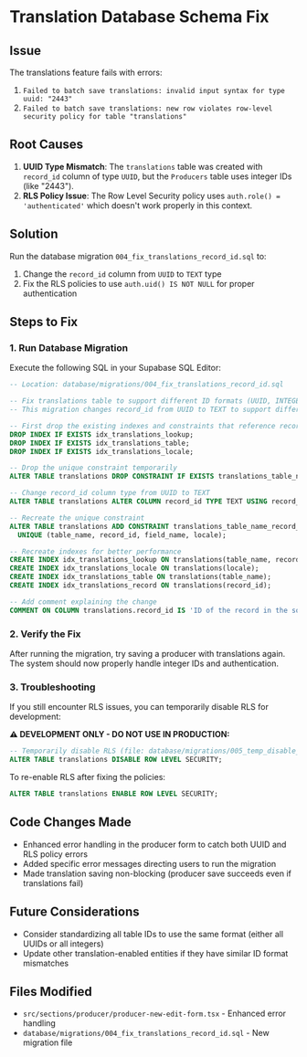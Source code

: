 # Translation Database Schema Fix

## Issue
The translations feature fails with errors:
1. `Failed to batch save translations: invalid input syntax for type uuid: "2443"`
2. `Failed to batch save translations: new row violates row-level security policy for table "translations"`

## Root Causes
1. **UUID Type Mismatch**: The `translations` table was created with `record_id` column of type `UUID`, but the `Producers` table uses integer IDs (like "2443").
2. **RLS Policy Issue**: The Row Level Security policy uses `auth.role() = 'authenticated'` which doesn't work properly in this context.

## Solution
Run the database migration `004_fix_translations_record_id.sql` to:
1. Change the `record_id` column from `UUID` to `TEXT` type
2. Fix the RLS policies to use `auth.uid() IS NOT NULL` for proper authentication

## Steps to Fix

### 1. Run Database Migration
Execute the following SQL in your Supabase SQL Editor:

```sql
-- Location: database/migrations/004_fix_translations_record_id.sql

-- Fix translations table to support different ID formats (UUID, INTEGER, TEXT)
-- This migration changes record_id from UUID to TEXT to support different table ID formats

-- First drop the existing indexes and constraints that reference record_id
DROP INDEX IF EXISTS idx_translations_lookup;
DROP INDEX IF EXISTS idx_translations_table;
DROP INDEX IF EXISTS idx_translations_locale;

-- Drop the unique constraint temporarily
ALTER TABLE translations DROP CONSTRAINT IF EXISTS translations_table_name_record_id_field_name_locale_key;

-- Change record_id column type from UUID to TEXT
ALTER TABLE translations ALTER COLUMN record_id TYPE TEXT USING record_id::TEXT;

-- Recreate the unique constraint
ALTER TABLE translations ADD CONSTRAINT translations_table_name_record_id_field_name_locale_key 
  UNIQUE (table_name, record_id, field_name, locale);

-- Recreate indexes for better performance
CREATE INDEX idx_translations_lookup ON translations(table_name, record_id, field_name, locale);
CREATE INDEX idx_translations_locale ON translations(locale);
CREATE INDEX idx_translations_table ON translations(table_name);
CREATE INDEX idx_translations_record ON translations(record_id);

-- Add comment explaining the change
COMMENT ON COLUMN translations.record_id IS 'ID of the record in the source table (supports UUID, integer, or text formats)';
```

### 2. Verify the Fix
After running the migration, try saving a producer with translations again. The system should now properly handle integer IDs and authentication.

### 3. Troubleshooting
If you still encounter RLS issues, you can temporarily disable RLS for development:

**⚠️ DEVELOPMENT ONLY - DO NOT USE IN PRODUCTION:**
```sql
-- Temporarily disable RLS (file: database/migrations/005_temp_disable_rls.sql)
ALTER TABLE translations DISABLE ROW LEVEL SECURITY;
```

To re-enable RLS after fixing the policies:
```sql
ALTER TABLE translations ENABLE ROW LEVEL SECURITY;
```

## Code Changes Made
- Enhanced error handling in the producer form to catch both UUID and RLS policy errors
- Added specific error messages directing users to run the migration
- Made translation saving non-blocking (producer save succeeds even if translations fail)

## Future Considerations
- Consider standardizing all table IDs to use the same format (either all UUIDs or all integers)
- Update other translation-enabled entities if they have similar ID format mismatches

## Files Modified
- `src/sections/producer/producer-new-edit-form.tsx` - Enhanced error handling
- `database/migrations/004_fix_translations_record_id.sql` - New migration file